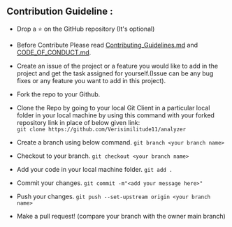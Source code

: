 ## Contribution Guideline :

- Drop a :star: on the GitHub repository (It's optional)<br/>

- Before Contribute Please
  read [Contributing_Guidelines.md]((https://github.com/Verisimilitude11/DNAnalyzer/blob/main/Contributing_Guidelines.md))
  and [CODE_OF_CONDUCT.md]((https://github.com/Verisimilitude11/DNAnalyzer/blob/main/CODE_OF_CONDUCT.md)).

- Create an issue of the project or a feature you would like to add in the project and get the task assigned for
  yourself.(Issue can be any bug fixes or any feature you want to add in this project).

- Fork the repo to your Github.<br/>

- Clone the Repo by going to your local Git Client in a particular local folder in your local machine by using this
  command with your forked repository link in place of below given link: <br/>
  `git clone https://github.com/Verisimilitude11/analyzer`
- Create a branch using below command.
  `git branch <your branch name>`
- Checkout to your branch.
  `git checkout <your branch name>`
- Add your code in your local machine folder.
  `git add . `
- Commit your changes.
  `git commit -m"<add your message here>"`
- Push your changes.
  `git push --set-upstream origin <your branch name>`

- Make a pull request! (compare your branch with the owner main branch)
